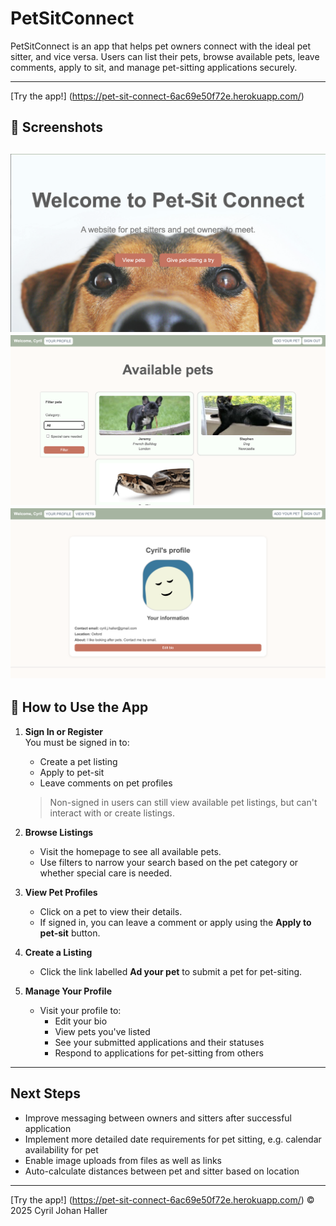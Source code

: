 # PetSitConnect

PetSitConnect is an app that helps pet owners connect with the ideal pet sitter, and vice versa. Users can list their pets, browse available pets, leave comments, apply to sit, and manage pet-sitting applications securely.

---
[Try the app!]
(https://pet-sit-connect-6ac69e50f72e.herokuapp.com/)

## 🐾 Screenshots


![Home Page](/public/images/pet-sit-connect-home.png)
![View Pets](/public/images/petsindex.png)
![User Profile](/public/images/userprofile.png)
---

## 🚀 How to Use the App

1. **Sign In or Register**  
   You must be signed in to:
   - Create a pet listing
   - Apply to pet-sit
   - Leave comments on pet profiles

   > Non-signed in users can still view available pet listings, but can't interact with or create listings.

2. **Browse Listings**  
   - Visit the homepage to see all available pets.
   - Use filters to narrow your search based on the pet category or whether special care is needed.

3. **View Pet Profiles**  
   - Click on a pet to view their details.
   - If signed in, you can leave a comment or apply using the **Apply to pet-sit** button.

4. **Create a Listing**  
   - Click the link labelled **Ad your pet** to submit a pet for pet-siting.

5. **Manage Your Profile**  
   - Visit your profile to:
     - Edit your bio
     - View pets you've listed
     - See your submitted applications and their statuses
     - Respond to applications for pet-sitting from others

---

## Next Steps

- Improve messaging between owners and sitters after successful application
- Implement more detailed date requirements for pet sitting, e.g. calendar availability for pet
- Enable image uploads from files as well as links
- Auto-calculate distances between pet and sitter based on location

---
[Try the app!]
(https://pet-sit-connect-6ac69e50f72e.herokuapp.com/)
© 2025 Cyril Johan Haller